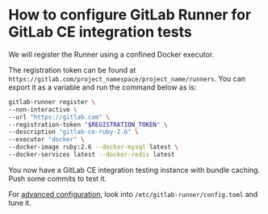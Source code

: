 # How to configure GitLab Runner for GitLab CE integration tests

We will register the Runner using a confined Docker executor.

The registration token can be found at `https://gitlab.com/project_namespace/project_name/runners`.
You can export it as a variable and run the command below as is:

```bash
gitlab-runner register \
--non-interactive \
--url "https://gitlab.com" \
--registration-token "$REGISTRATION_TOKEN" \
--description "gitlab-ce-ruby-2.6" \
--executor "docker" \
--docker-image ruby:2.6 --docker-mysql latest \
--docker-services latest --docker-redis latest
```

You now have a GitLab CE integration testing instance with bundle caching.
Push some commits to test it.

For [advanced configuration](../configuration/advanced-configuration.md), look into
`/etc/gitlab-runner/config.toml` and tune it.
